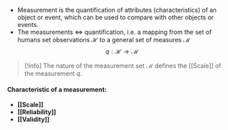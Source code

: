 - Measurement is the quantification of attributes (characteristics) of an object or event, which can be used to compare with other objects or events.
- The measurements $\iff$ quantification, i.e. a mapping from the set of humans set observations $\mathcal{H}$ to a general set of measures $\mathcal{M}$
  $$q:\mathcal{H} \to \mathcal{M}$$
>[!info] 
>The nature of the measurement set $\mathcal{M}$ defines the [[Scale]] of the measurement $q$.

#### Characteristic of a measurement:
- **[[Scale]]**
- **[[Reliability]]**
- **[[Validity]]**